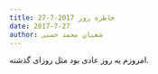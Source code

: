 ```yaml
---
title: خاطره روز 2017-7-27
date: 2017-7-27
author: شعبان محمد حسنی
---
```


امروزم یه روز عادی بود مثل روزای گذشته.